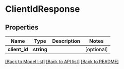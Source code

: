 # ClientIdResponse

## Properties
Name | Type | Description | Notes
------------ | ------------- | ------------- | -------------
**client_id** | **string** |  | [optional] 

[[Back to Model list]](../README.md#documentation-for-models) [[Back to API list]](../README.md#documentation-for-api-endpoints) [[Back to README]](../README.md)

